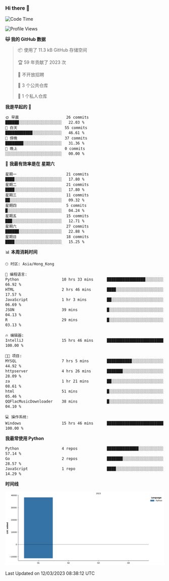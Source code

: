 ### Hi there 👋

<!--
**Mrzqd/Mrzqd** is a ✨ _special_ ✨ repository because its `README.md` (this file) appears on your GitHub profile.

Here are some ideas to get you started:

- 🔭 I’m currently working on ...
- 🌱 I’m currently learning ...
- 👯 I’m looking to collaborate on ...
- 🤔 I’m looking for help with ...
- 💬 Ask me about ...
- 📫 How to reach me: ...
- 😄 Pronouns: ...
- ⚡ Fun fact: ...
-->
<!--START_SECTION:waka-->
![Code Time](http://img.shields.io/badge/Code%20Time-53%20hrs%2043%20mins-blue)

![Profile Views](http://img.shields.io/badge/%E4%B8%AA%E4%BA%BA%E8%B5%84%E6%96%99%E8%A7%82%E7%9C%8B%E6%AC%A1%E6%95%B0-9-blue)

**🐱 我的 GitHub 数据** 

> 📦  使用了 11.3 kB GitHub 存储空间 
 > 
> 🏆 59 年贡献了 2023 次
 > 
> 🚫 不开放招聘
 > 
> 📜 3 个公共仓库 
 > 
> 🔑 1 个私人仓库 
 > 
**我是早起的 🐤** 

```text
🌞 早晨                     26 commits          ██████░░░░░░░░░░░░░░░░░░░   22.03 % 
🌆 白天                     55 commits          ████████████░░░░░░░░░░░░░   46.61 % 
🌃 傍晚                     37 commits          ████████░░░░░░░░░░░░░░░░░   31.36 % 
🌙 晚上                     0 commits           ░░░░░░░░░░░░░░░░░░░░░░░░░   00.00 % 
```
📅 **我最有效率是在 星期六** 

```text
星期一                      21 commits          ████░░░░░░░░░░░░░░░░░░░░░   17.80 % 
星期二                      21 commits          ████░░░░░░░░░░░░░░░░░░░░░   17.80 % 
星期三                      11 commits          ██░░░░░░░░░░░░░░░░░░░░░░░   09.32 % 
星期四                      5 commits           █░░░░░░░░░░░░░░░░░░░░░░░░   04.24 % 
星期五                      15 commits          ███░░░░░░░░░░░░░░░░░░░░░░   12.71 % 
星期六                      27 commits          ██████░░░░░░░░░░░░░░░░░░░   22.88 % 
星期日                      18 commits          ████░░░░░░░░░░░░░░░░░░░░░   15.25 % 
```


📊 **本周消耗时间** 

```text
🕑︎ 时区: Asia/Hong_Kong

💬 编程语言: 
Python                   10 hrs 33 mins      █████████████████░░░░░░░░   66.92 % 
HTML                     2 hrs 46 mins       ████░░░░░░░░░░░░░░░░░░░░░   17.57 % 
JavaScript               1 hr 3 mins         ██░░░░░░░░░░░░░░░░░░░░░░░   06.69 % 
JSON                     39 mins             █░░░░░░░░░░░░░░░░░░░░░░░░   04.13 % 
R                        29 mins             █░░░░░░░░░░░░░░░░░░░░░░░░   03.13 % 

🔥 编辑器: 
IntelliJ                 15 hrs 46 mins      █████████████████████████   100.00 % 

🐱‍💻 项目: 
MYSQL                    7 hrs 5 mins        ███████████░░░░░░░░░░░░░░   44.92 % 
httpserver               4 hrs 26 mins       ███████░░░░░░░░░░░░░░░░░░   28.09 % 
za                       1 hr 21 mins        ██░░░░░░░░░░░░░░░░░░░░░░░   08.61 % 
html                     51 mins             █░░░░░░░░░░░░░░░░░░░░░░░░   05.46 % 
QQFlacMusicDownloader    38 mins             █░░░░░░░░░░░░░░░░░░░░░░░░   04.10 % 

💻 操作系统: 
Windows                  15 hrs 46 mins      █████████████████████████   100.00 % 
```

**我最常使用 Python** 

```text
Python                   4 repos             ██████████████░░░░░░░░░░░   57.14 % 
Go                       2 repos             ███████░░░░░░░░░░░░░░░░░░   28.57 % 
JavaScript               1 repo              ████░░░░░░░░░░░░░░░░░░░░░   14.29 % 
```



**时间线**

![Lines of Code chart](https://raw.githubusercontent.com/Mrzqd/Mrzqd/main/assets/bar_graph.png)


 Last Updated on 12/03/2023 08:38:12 UTC
<!--END_SECTION:waka-->
